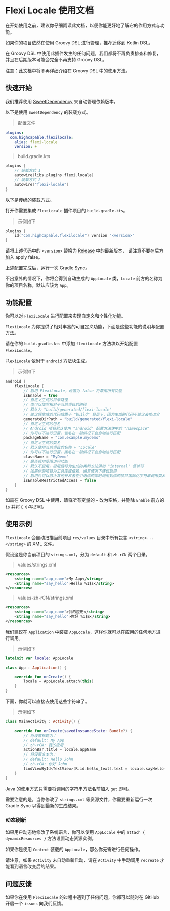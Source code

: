# Flexi Locale 使用文档

在开始使用之前，建议你仔细阅读此文档，以便你能更好地了解它的作用方式与功能。

如果你的项目依然在使用 Groovy DSL 进行管理，推荐迁移到 Kotlin DSL。

在 Groovy DSL 中使用此插件发生的任何问题，我们都将不再负责排查和修复，并且在后期版本可能会完全不再支持 Groovy DSL。

注意：此文档中将不再详细介绍在 Groovy DSL 中的使用方法。

## 快速开始

我们推荐使用 [SweetDependency](https://github.com/HighCapable/SweetDependency) 来自动管理依赖版本。

以下是使用 `SweetDependency` 的装载方式。

> 配置文件

```yaml
plugins:
  com.highcapable.flexilocale:
    alias: flexi-locale
    version: +
```

> build.gradle.kts

```kotlin
plugins {
    // 装载方式 1
    autowire(libs.plugins.flexi.locale)
    // 装载方式 2
    autowire("flexi-locale")
}
```

以下是传统的装载方式。

打开你需要集成 `FlexiLocale` 插件项目的 `build.gradle.kts`。

> 示例如下

```kotlin
plugins {
    id("com.highcapable.flexilocale") version "<version>"
}
```

请将上述代码中的 `<version>` 替换为 [Release](https://github.com/BetterAndroid/FlexiLocale/releases) 中的最新版本， 请注意不要在后方加入 apply false。

上述配置完成后，运行一次 Gradle Sync。

不出意外的情况下，你将会得到自动生成的 `AppLocale` 类，`Locale` 前方的名称为你的项目名称，默认应该为 `App`。

## 功能配置

你可以对 `FlexiLocale` 进行配置来实现自定义和个性化功能。

`FlexiLocale` 为你提供了相对丰富的可自定义功能，下面是这些功能的说明与配置方法。

请在你的 `build.gradle.kts` 中添加 `flexiLocale` 方法块以开始配置 `FlexiLocale`。

`FlexiLocale` 依附于 `android` 方法块生成。

> 示例如下

```kotlin
android {
    flexiLocale {
        // 启用 FlexiLocale，设置为 false 将禁用所有功能
        isEnable = true
        // 自定义生成的目录路径
        // 你可以填写相对于当前项目的路径
        // 默认为 "build/generated/flexi-locale"
        // 建议将生成的代码放置于 "build" 目录下，因为生成的代码不建议去修改它
        generateDirPath = "build/generated/flexi-locale"
        // 自定义生成的包名
        // Android 项目默认使用 "android" 配置方法块中的 "namespace"
        // 你可以不进行设置，包名在一般情况下会自动进行匹配
        packageName = "com.example.mydemo"
        // 自定义生成的类名
        // 默认使用当前项目的名称 + "Locale"
        // 你可以不进行设置，类名在一般情况下会自动进行匹配
        className = "MyDemo"
        // 是否启用受限访问功能
        // 默认不启用，启用后将为生成的类和方法添加 "internal" 修饰符
        // 如果你的项目为工具库或依赖，通常情况下建议启用
        // 启用后可以防止其他开发者在引用你的库时调用到你的项目国际化字符串调用类发生问题
        isEnableRestrictedAccess = false
    }
}
```

如需在 Groovy DSL 中使用，请将所有变量的 `=` 改为空格，并删除 `Enable` 前方的 `is` 并将 `E` 小写即可。

## 使用示例

`FlexiLocale` 会自动扫描当前项目 `res/values` 目录中所有包含 `<string>...</string>` 的 XML 文件。

假设这是你当前项目的 `strings.xml`，分为 `default` 和 `zh-rCN` 两个目录。

> values/strings.xml

```xml
<resources>
    <string name="app_name">My App</string>
    <string name="say_hello">Hello %1$s</string>
</resources>
```

> values-zh-rCN/strings.xml

```xml
<resources>
    <string name="app_name">我的应用</string>
    <string name="say_hello">你好 %1$s</string>
</resources>
```

我们建议在 `Application` 中装载 `AppLocale`，这样你就可以在应用的任何地方进行调用。

> 示例如下

```kotlin
lateinit var locale: AppLocale

class App : Application() {

    override fun onCreate() {
        locale = AppLocale.attach(this)
    }
}
```

下面，你就可以直接去使用这些字符串了。

> 示例如下

```kotlin
class MainActivity : Activity() {

    override fun onCreate(savedInstanceState: Bundle?) {
        // 将设置标题为：
        // default: My App
        // zh-rCN: 我的应用
        actionBar.title = locale.appName
        // 将设置文本为：
        // default: Hello John
        // zh-rCN: 你好 John
        findViewById<TextView>(R.id.hello_text).text = locale.sayHello("John")
    }
}
```

Java 的使用方式只需要将调用的字符串方法名前加入 `get` 即可。

需要注意的是，当你修改了 `strings.xml` 等资源文件，你需要重新运行一次 Gradle Sync 以得到最新的生成结果。

### 动态刷新

如果用户动态地修改了系统语言，你可以使用 `AppLocale` 中的 `attach { dynamicResources }` 方法设置动态资源实例。

如果你是使用 `Context` 装载的 `AppLocale`，那么你无需进行任何操作。

请注意，如果 `Activity` 未自动重新启动，请在 `Activity` 中手动调用 `recreate` 才能看到语言改变后的结果。

## 问题反馈

如果你在使用 `FlexiLocale` 的过程中遇到了任何问题，你都可以随时在 GitHub 开启一个 `issues` 向我们反馈。